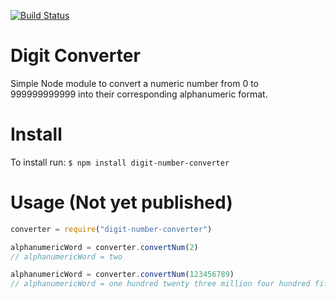 [![Build Status](https://travis-ci.com/caocmai/Digit-Converter.svg?branch=main)](https://travis-ci.com/caocmai/Digit-Converter)

# Digit Converter
Simple Node module to convert a numeric number from 0 to 999999999999 into their corresponding alphanumeric format.

# Install 
To install run:
`$ npm install digit-number-converter`

# Usage (Not yet published)
```javascript
converter = require("digit-number-converter")

alphanumericWord = converter.convertNum(2)
// alphanumericWord = two

alphanumericWord = converter.convertNum(123456789)
// alphanumericWord = one hundred twenty three million four hundred fifty six thousand seven hundred eighty nine

```